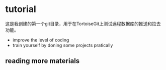 # tutorial
这是我创建的第一个git目录，用于在TortoiseGit上测试远程数据库的推送和拉去功能。
- improve the level of coding
- train yourself by doning some projects pratically
## reading more materials
